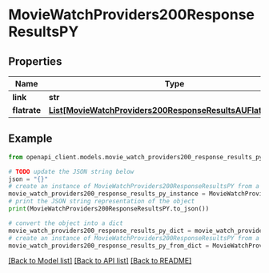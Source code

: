 # MovieWatchProviders200ResponseResultsPY


## Properties

Name | Type | Description | Notes
------------ | ------------- | ------------- | -------------
**link** | **str** |  | [optional] 
**flatrate** | [**List[MovieWatchProviders200ResponseResultsAUFlatrateInner]**](MovieWatchProviders200ResponseResultsAUFlatrateInner.md) |  | [optional] 

## Example

```python
from openapi_client.models.movie_watch_providers200_response_results_py import MovieWatchProviders200ResponseResultsPY

# TODO update the JSON string below
json = "{}"
# create an instance of MovieWatchProviders200ResponseResultsPY from a JSON string
movie_watch_providers200_response_results_py_instance = MovieWatchProviders200ResponseResultsPY.from_json(json)
# print the JSON string representation of the object
print(MovieWatchProviders200ResponseResultsPY.to_json())

# convert the object into a dict
movie_watch_providers200_response_results_py_dict = movie_watch_providers200_response_results_py_instance.to_dict()
# create an instance of MovieWatchProviders200ResponseResultsPY from a dict
movie_watch_providers200_response_results_py_from_dict = MovieWatchProviders200ResponseResultsPY.from_dict(movie_watch_providers200_response_results_py_dict)
```
[[Back to Model list]](../README.md#documentation-for-models) [[Back to API list]](../README.md#documentation-for-api-endpoints) [[Back to README]](../README.md)


